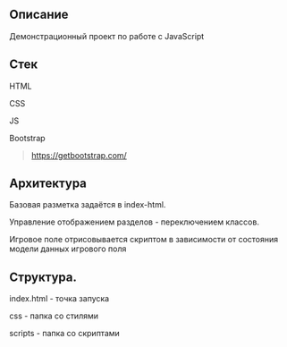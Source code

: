 ## Описание
Демонстрационный проект по работе с JavaScript

## Стек

HTML

CSS

JS

Bootstrap
>https://getbootstrap.com/

## Архитектура

Базовая разметка задаётся в index-html.

Управление отображением разделов - переключением классов.

Игровое поле отрисовывается скриптом в зависимости от состояния модели данных игрового поля

## Структура.
index.html - точка запуска

css - папка со стилями

scripts - папка со скриптами
